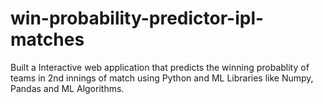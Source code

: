 # win-probability-predictor-ipl-matches
Built a Interactive web application that predicts the winning probablity of teams in 2nd innings of match using Python and ML Libraries like Numpy, Pandas and ML Algorithms.

